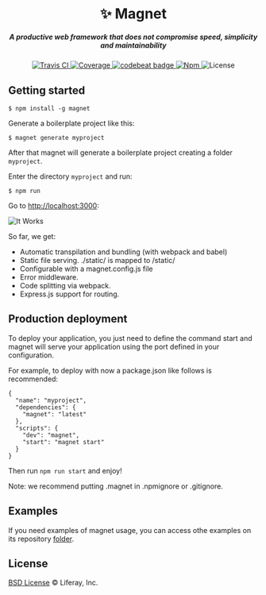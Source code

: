 <h1 align="center">✨ Magnet</h1>


<h5 align="center">A productive web framework that does not compromise speed, simplicity and maintainability</h5>


<div align="center">
  <a href="http://travis-ci.com/wedeploy/magnet">
    <img src="https://travis-ci.com/wedeploy/magnet.svg?token=a51FNuiJPYZtHhup9q1V&branch=master" alt="Travis CI" />
  </a>

  <a href="https://codecov.io/gh/wedeploy/magnet">
    <img src="https://codecov.io/gh/wedeploy/magnet/branch/master/graph/badge.svg" alt="Coverage" />
  </a>

  <a href="https://codebeat.co/projects/github-com-wedeploy-magnet">
    <img alt="codebeat badge" src="https://codebeat.co/badges/05e27c84-b714-4d51-aa74-287707fb8a15" />
  </a>

  <a href="https://www.npmjs.com/package/magnet">
    <img src="https://img.shields.io/npm/v/magnet.svg" alt="Npm" />
  </a>

  <img src="https://img.shields.io/npm/l/magnet.svg" alt="License">
</div>

## Getting started

```
$ npm install -g magnet
```

Generate a boilerplate project like this:

```
$ magnet generate myproject
```

After that magnet will generate a boilerplate project creating a folder `myproject`.

Enter the directory `myproject` and run:

```
$ npm run
```

Go to [http://localhost:3000](http://localhost:3000):

![It Works](https://cloud.githubusercontent.com/assets/301291/23318898/2f98b570-fa89-11e6-9be1-77c89d6372e3.png)

So far, we get:

* Automatic transpilation and bundling (with webpack and babel)
* Static file serving. ./static/ is mapped to /static/
* Configurable with a magnet.config.js file
* Error middleware.
* Code splitting via webpack.
* Express.js support for routing.


## Production deployment

To deploy your application, you just need to define the command start and magnet will serve your application using the port defined in your configuration.

For example, to deploy with now a package.json like follows is recommended:

```
{
  "name": "myproject",
  "dependencies": {
    "magnet": "latest"
  },
  "scripts": {
    "dev": "magnet",
    "start": "magnet start"
  }
}
```

Then run `npm run start` and enjoy!

Note: we recommend putting .magnet in .npmignore or .gitignore.


## Examples

If you need examples of magnet usage, you can access othe examples on its repository [folder](https://github.com/wedeploy/magnet/tree/master/examples).


## License

[BSD License](https://github.com/wedeploy/magnet/blob/master/LICENSE.md) © Liferay, Inc.
